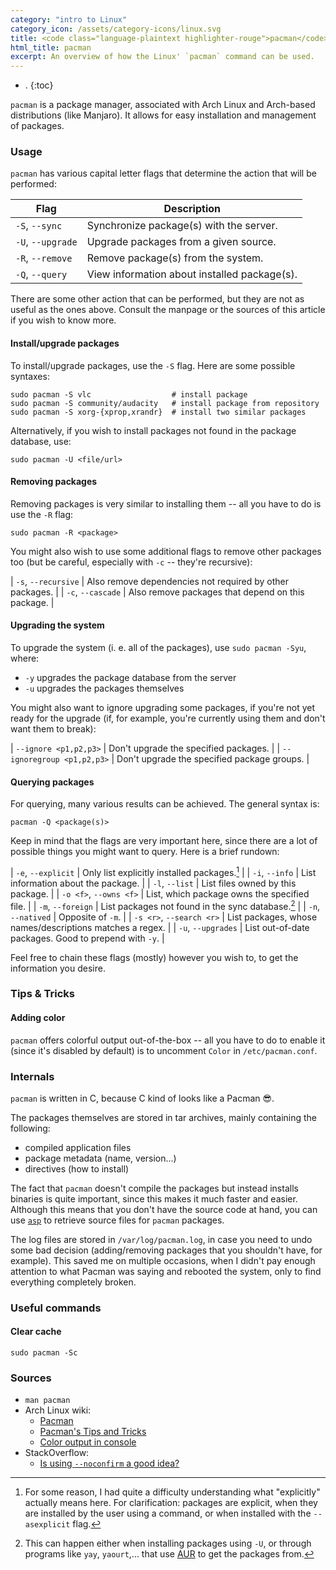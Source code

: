 ```yaml
---
category: "intro to Linux"
category_icon: /assets/category-icons/linux.svg
title: <code class="language-plaintext highlighter-rouge">pacman</code>
html_title: pacman
excerpt: An overview of how the Linux' `pacman` command can be used.
---
```


- .
{:toc}

`pacman` is a package manager, associated with Arch Linux and Arch-based distributions (like Manjaro). It allows for easy installation and management of packages.

### Usage
`pacman` has various capital letter flags that determine the action that will be performed:

| Flag              | Description                                  |
| ---               | ---                                          |
| `-S`, `--sync`    | Synchronize package(s) with the server.      |
| `-U`, `--upgrade` | Upgrade packages from a given source.        |
| `-R`, `--remove`  | Remove package(s) from the system.           |
| `-Q`, `--query`   | View information about installed package(s). |

There are some other action that can be performed, but they are not as useful as the ones above. Consult the manpage or the sources of this article if you wish to know more.

#### Install/upgrade packages
To install/upgrade packages, use the `-S` flag. Here are some possible syntaxes:
```
sudo pacman -S vlc                  # install package
sudo pacman -S community/audacity   # install package from repository
sudo pacman -S xorg-{xprop,xrandr}  # install two similar packages
```

Alternatively, if you wish to install packages not found in the package database, use:
```
sudo pacman -U <file/url>
```

#### Removing packages
Removing packages is very similar to installing them -- all you have to do is use the `-R` flag:
```
sudo pacman -R <package>
```

You might also wish to use some additional flags to remove other packages too (but be careful, especially with `-c` -- they're recursive):

| `-s`, `--recursive` | Also remove dependencies not required by other packages. |
| `-c`, `--cascade`   | Also remove packages that depend on this package.        |

#### Upgrading the system
To upgrade the system (i. e. all of the packages), use `sudo pacman -Syu`, where:
- `-y` upgrades the package database from the server
- `-u` upgrades the packages themselves

You might also want to ignore upgrading some packages, if you're not yet ready for the upgrade (if, for example, you're currently using them and don't want them to break):

| `--ignore <p1,p2,p3>`      | Don't upgrade the specified packages.       |
| `--ignoregroup <p1,p2,p3>` | Don't upgrade the specified package groups. |

#### Querying packages
For querying, many various results can be achieved. The general syntax is:
```
pacman -Q <package(s)>
```

Keep in mind that the flags are very important here, since there are a lot of possible things you might want to query. Here is a brief rundown:

| `-e`, `--explicit`       | Only list explicitly installed packages.[^1]             |
| `-i`, `--info`           | List information about the package.                      |
| `-l`, `--list`           | List files owned by this package.                        |
| `-o <f>`, `--owns <f>`   | List, which package owns the specified file.             |
| `-m`, `--foreign`        | List packages not found in the sync database.[^2]        |
| `-n`, `--natived`        | Opposite of `-m`.                                        |
| `-s <r>`, `--search <r>` | List packages, whose names/descriptions matches a regex. |
| `-u`, `--upgrades`       | List out-of-date packages. Good to prepend with `-y`.    |

[^1]: For some reason, I had quite a difficulty understanding what "explicitly" actually means here. For clarification: packages are explicit, when they are installed by the user using a command, or when installed with the `--asexplicit` flag.

[^2]: This can happen either when installing packages using `-U`, or through programs like `yay`, `yaourt`,... that use [AUR](https://aur.archlinux.org/) to get the packages from.

Feel free to chain these flags (mostly) however you wish to, to get the information you desire.

### Tips & Tricks

#### Adding color
`pacman` offers colorful output out-of-the-box -- all you have to do to enable it (since it's disabled by default) is to uncomment `Color` in `/etc/pacman.conf`.

### Internals
`pacman` is written in C, because C kind of looks like a Pacman 😎.

The packages themselves are stored in tar archives, mainly containing the following:
- compiled application files
- package metadata (name, version...)
- directives (how to install)

The fact that `pacman` doesn't compile the packages but instead installs binaries is quite important, since this makes it much faster and easier. Although this means that you don't have the source code at hand, you can use [`asp`](https://github.com/archlinux/asp) to retrieve source files for `pacman` packages.

The log files are stored in `/var/log/pacman.log`, in case you need to undo some bad decision (adding/removing packages that you shouldn't have, for example). This saved me on multiple occasions, when I didn't pay enough attention to what Pacman was saying and rebooted the system, only to find everything completely broken.

### Useful commands

#### Clear cache
```
sudo pacman -Sc
```

### Sources
- `man pacman`
- Arch Linux wiki:
	- [Pacman](https://wiki.archlIinux.org/index.php/Pacman)
	- [Pacman's Tips and Tricks](https://wiki.archlinux.org/index.php/Pacman/Tips_and_tricks)
	- [Color output in console](https://wiki.archlinux.org/index.php/Color_output_in_console)
- StackOverflow:
	- [Is using `--noconfirm` a good idea?](https://unix.stackexchange.com/questions/52277/pacman-option-to-assume-yes-to-every-question)
